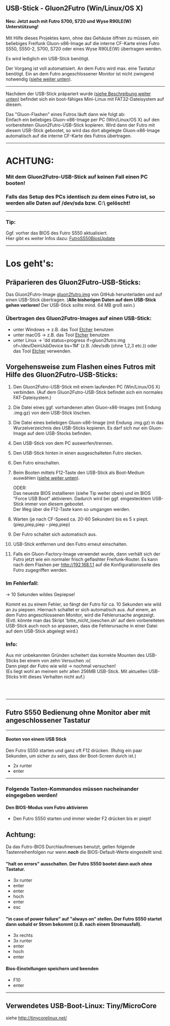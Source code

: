 ## USB-Stick - Gluon2Futro (Win/Linux/OS X)
#### Neu: Jetzt auch mit Futro S700, S720 und Wyse R90LE(W) Unterstützung!

Mit Hilfe dieses Projektes kann, ohne das Gehäuse öffnen zu müssen, ein beliebiges Freifunk Gluon-x86-Image auf die interne CF-Karte eines Futro S550, S550-2, S700, S720 oder eines Wyse R90LE(W) übertragen werden.

Es wird lediglich ein USB-Stick benötigt.

Der Vorgang ist voll automatisiert. An dem Futro wird max. eine Tastatur benötigt. Ein an dem Futro angeschlossener Monitor ist nicht zwingend notwendig ([siehe weiter unten](https://github.com/oszilloskop/Gluon2Futro#futro-s550-bedienung-ohne-monitor-aber-mit-angeschlossener-tastatur)).

---

Nachdem der USB-Stick präpariert wurde [(siehe Beschreibung weiter unten)](https://github.com/oszilloskop/Gluon2Futro#präparieren-des-gluon2futro-usb-sticks) befindet sich ein boot-fähiges Mini-Linux mit FAT32-Dateisystem auf diesem.

Das "Gluon-Flashen" eines Futros läuft dann wie folgt ab:<br>
Einfach ein beliebiges Gluon-x86-Image per PC (Win/Linux/OS X) auf den vorbereiteten Gluon2Futro-USB-Stick kopieren. Wird dann der Futro mit diesem USB-Stick gebootet, so wird das dort abgelegte Gluon-x86-Image automatisch auf die interne CF-Karte des Futros übertragen.

---

# ACHTUNG:
### Mit dem Gluon2Futro-USB-Stick auf keinen Fall einen PC booten!
### Falls das Setup des PCs identisch zu dem eines Futro ist, so werden alle Daten auf /dev/sda bzw. C:\ gelöscht!

---

### Tip:
Ggf. vorher das BIOS des Futro S550 aktualisiert.  
Hier gibt es weiter Infos dazu: [FutroS550BiosUpdate](https://github.com/oszilloskop/FutroS550BiosUpdate)

---
# Los geht's:

## Präparieren des Gluon2Futro-USB-Sticks:  
Das Gluon2Futro-Image [gluon2futro.img](https://raw.githubusercontent.com/oszilloskop/Gluon2Futro/master/gluon2futro.img) von GitHub herunterladen und auf einen USB-Stick übertragen. (**Alle bisherigen Daten auf dem USB-Stick gehen verloren!** Der USB-Stick sollte mind. 64 MB groß sein.)

### Übertragen des Gluon2Futro-Images auf einen USB-Stick:
- unter Windows -> z.B. das Tool [Etcher](https://www.balena.io/etcher/) benutzen
- unter macOS -> z.B. das Tool [Etcher](https://www.balena.io/etcher/) benutzen
- unter Linux -> 'dd status=progress if=gluon2futro.img of=/dev/DeinUsbDevice bs=1M' (z.B. /dev/sdb (ohne 1,2,3 etc.)) oder das Tool [Etcher](https://www.balena.io/etcher/) verwenden.

## Vorgehensweise zum Flashen eines Futros mit Hilfe des Gluon2Futro-USB-Sticks:

1) Den Gluon2Futro-USB-Stick mit einem laufenden PC (Win/Linux/OS X) verbinden. (Auf dem Gluon2Futro-USB-Stick befindet sich ein normales FAT-Dateisystem.)

2) Die Datei eines ggf. vorhandenen alten Gluon-x86-Images (mit Endung .img.gz) von dem USB-Stick löschen.

3) Die Datei eines beliebigen Gluon-x86-Image (mit Endung .img.gz) in das Wurzelverzeichnis des USB-Sticks kopieren. Es darf sich nur ein Gluon-Image auf dem USB-Stocks befinden.

4) Den USB-Stick von dem PC auswerfen/trennen.

5) Den USB-Stick hinten in einen ausgeschalteten Futro stecken.

6) Den Futro einschalten.

7) Beim Booten mittels F12-Taste den USB-Stick als Boot-Medium auswählen ([siehe weiter unten](https://github.com/oszilloskop/Gluon2Futro#futro-s550-bedienung-ohne-monitor-aber-mit-angeschlossener-tastatur)).  

    ODER:  
    Das neueste BIOS installieren (siehe Tip weiter oben)
    und im BIOS "Force USB Boot" aktivieren. Dadurch wird bei ggf. eingestecktem USB-Stick immer von diesem gebootet.  
    Der Weg über die F12-Taste kann so umgangen werden.  

8) Warten (je nach CF-Speed ca. 20-60 Sekunden) bis es 5 x piept.
(piep,piep,piep - piep,piep)

9) Der Futro schaltet sich automatisch aus.

10) USB-Stick entfernen und den Futro erneut einschalten.

11) Falls ein Gluon-Factory-Image verwendet wurde, dann verhält sich der Futro jetzt wie ein normaler frisch geflashter Freifunk-Router. Es kann nach dem Flashen per http://192.168.1.1 auf die Konfigurationsseite des Futro zugegriffen werden.


### Im Fehlerfall:
-> 10 Sekunden wildes Gepiepse!

Kommt es zu einem Fehler, so fängt der Futro für ca. 10 Sekunden wie wild an
zu piepsen. Hiernach schaltet er sich automatisch aus.
Auf einem, an dem Futro angeschlossenen Monitor, wird die Fehlerursache angezeigt.
(Evtl. könnte man das Skript 'bitte_nicht_loeschen.sh' auf dem vorbereiteten USB-Stick auch noch so anpassen, dass die Fehlerursache in einer Datei auf dem USB-Stick abgelegt wird.)

### Info:
Aus mir unbekannten Gründen scheitert das korrekte Mounten des USB-Sticks bei einem von zehn Versuchen :o( <br>
Dann piept der Futro wie wild -> nochmal versuchen!<br> 
(Es liegt wohl an meinem sehr alten 256MB USB-Stick. Mit aktuellen USB-Sticks tritt dieses Verhalten nicht auf.)


<br>
<br>

---
## Futro S550 Bedienung ohne Monitor aber mit angeschlossener Tastatur
---

#### Booten von einem USB Stick
Den Futro S550 starten und ganz oft F12 drücken. (Ruhig ein paar Sekunden, um sicher zu sein, dass der Boot-Screen durch ist.)

- 2x runter
- enter

---

### Folgende Tasten-Kommandos müssen nacheinander eingegeben werden!
#### Den BIOS-Modus vom Futro aktivieren
- Den Futro S550 starten und immer wieder F2 drücken bis er piept!

## Achtung: 
Da das Futro-BIOS Durchlaufmenues benutzt, gelten folgende Tastenreihenfolgen nur wenn ***noch*** die BIOS-Default-Werte eingestellt sind. 


#### "halt on errors" ausschalten. Der Futro S550 bootet dann auch ohne Tastatur.
- 3x runter
- enter
- enter
- hoch
- enter
- esc

#### "in case of power failure" auf "always on" stellen. Der Futro S550 startet dann sobald er Strom bekommt (z.B. nach einem Stromausfall).
- 3x rechts
- 3x runter
- enter
- hoch
- enter

#### Bios-Einstellungen speichern und beenden

- F10
- enter

---

## Verwendetes USB-Boot-Linux: Tiny/MicroCore 
siehe http://tinycorelinux.net/

